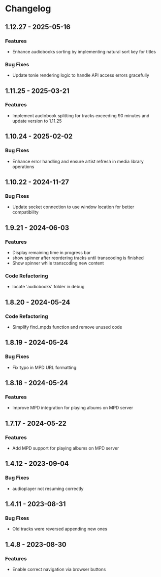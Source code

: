 # Changelog

<!-- insertion marker -->

## 1.12.27 - 2025-05-16

### Features

- Enhance audiobooks sorting by implementing natural sort key for titles

### Bug Fixes

- Update tonie rendering logic to handle API access errors gracefully


## 1.11.25 - 2025-03-21

### Features

- Implement audiobook splitting for tracks exceeding 90 minutes and update version to 1.11.25


## 1.10.24 - 2025-02-02

### Bug Fixes

- Enhance error handling and ensure artist refresh in media library operations


## 1.10.22 - 2024-11-27

### Bug Fixes

- Update socket connection to use window location for better compatibility


## 1.9.21 - 2024-06-03

### Features

- Display remaining time in progress bar
- show spinner after reordering tracks until transcoding is finished
- Show spinner while transcoding new content

### Code Refactoring

- locate 'audiobooks' folder in debug


## 1.8.20 - 2024-05-24

### Code Refactoring

- Simplify find_mpds function and remove unused code


## 1.8.19 - 2024-05-24

### Bug Fixes

- Fix typo in MPD URL formatting


## 1.8.18 - 2024-05-24

### Features

- Improve MPD integration for playing albums on MPD server


## 1.7.17 - 2024-05-22

### Features

- Add MPD support for playing albums on MPD server


## 1.4.12 - 2023-09-04

### Bug Fixes

- audioplayer not resuming correctly


## 1.4.11 - 2023-08-31

### Bug Fixes

- Old tracks were reversed appending new ones


## 1.4.8 - 2023-08-30

### Features

- Enable correct navigation via browser buttons

